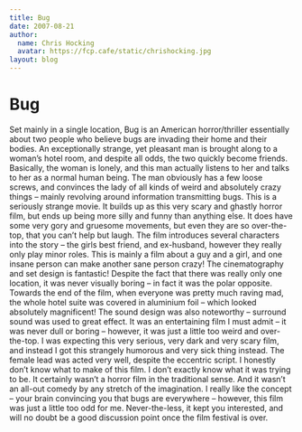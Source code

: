 ```yaml
---
title: Bug
date: 2007-08-21
author:
  name: Chris Hocking
  avatar: https://fcp.cafe/static/chrishocking.jpg
layout: blog
---
```

# Bug

Set mainly in a single location, Bug is an American horror/thriller essentially about two people who believe bugs are invading their home and their bodies. An exceptionally strange, yet pleasant man is brought along to a woman’s hotel room, and despite all odds, the two quickly become friends. Basically, the woman is lonely, and this man actually listens to her and talks to her as a normal human being. The man obviously has a few loose screws, and convinces the lady of all kinds of weird and absolutely crazy things – mainly revolving around information transmitting bugs. This is a seriously strange movie. It builds up as this very scary and ghastly horror film, but ends up being more silly and funny than anything else. It does have some very gory and gruesome movements, but even they are so over-the-top, that you can’t help but laugh. The film introduces several characters into the story – the girls best friend, and ex-husband, however they really only play minor roles. This is mainly a film about a guy and a girl, and one insane person can make another sane person crazy! The cinematography and set design is fantastic! Despite the fact that there was really only one location, it was never visually boring – in fact it was the polar opposite. Towards the end of the film, when everyone was pretty much raving mad, the whole hotel suite was covered in aluminium foil – which looked absolutely magnificent! The sound design was also noteworthy – surround sound was used to great effect. It was an entertaining film I must admit – it was never dull or boring – however, it was just a little too weird and over-the-top. I was expecting this very serious, very dark and very scary film, and instead I got this strangely humorous and very sick thing instead. The female lead was acted very well, despite the eccentric script. I honestly don’t know what to make of this film. I don’t exactly know what it was trying to be. It certainly wasn’t a horror film in the traditional sense. And it wasn’t an all-out comedy by any stretch of the imagination. I really like the concept – your brain convincing you that bugs are everywhere – however, this film was just a little too odd for me. Never-the-less, it kept you interested, and will no doubt be a good discussion point once the film festival is over.